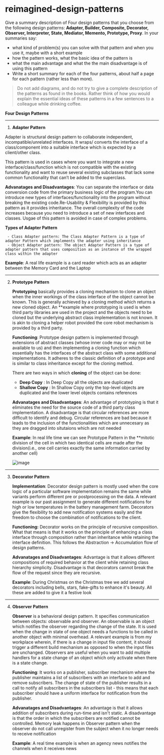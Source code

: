 # reimagined-design-patterns

Give a summary description of Four design patterns that you choose from the following design patterns: **Adapter,  Builder, Composite, Decorator, Observer, Interpreter, State, Mediator, Memento, Prototype, Proxy**. In your summaries say:

- what kind of problem(s) you can solve with that pattern and when you use it, maybe with a short example
- how the pattern works, what the basic idea of the pattern is
- what the main advantage and what the the main disadvantage is of using this pattern
- Write a short summary for each of the four patterns, about half a page for each pattern (rather less than more). 

> Do not add diagrams, and do not try to give a complete description of the patterns as found in the books. Rather think of how you would explain the essential ideas of these patterns in a few sentences to a colleague while drinking coffee.

**Four Design Patterns**

------------------------------------------------------------------------------------------------------------------------------------------------------------------------------

1. **Adapter Pattern**

  Adapter is structural design pattern to collaborate independent, incompatible/unrelated interfaces. It wraps/ converts the interface of a class/component into a suitable   interface which is expected by a client/other class.

  This pattern is used in cases where you want to integrate a new interface/class/function which is not compatible with the existing functionality and want to reuse several existing subclasses that lack some common functionality that can’t be added to the superclass.

  **Advanatages and Disadvantages**: You can separate the interface or data conversion code from the primary business logic of the program.You can introduce new types of  interfaces/functionality into the program without breaking the existing code.Re-Usability & Flexibility is provided by this pattern as it provides inheritance.
The overall complexity of the code increases because you need to introduce a set of new interfaces and classes. Usgae of this pattern is avoided in case of complex problems. 

  **Types of Adapter Pattern**

     - Class Adapter pattern: The Class Adapter Pattern is a type of adapter Pattern which implements the adapter using inheritance
     - Object Adapter pattern: The object Adapter Pattern is a type of adapter pattern that uses composition as an instance of the wrapped class within the adapter

  **Example**: A real life example is a card reader which acts as an adapter between the Memory Card and the Laptop
  
 ------------------------------------------------------------------------------------------------------------------------------------------------------------------------------


2. **Prototype Pattern**

   **Prototyping** basically provides a cloning mechanism to clone an object when the inner workings of the class interface of the object cannot be known. This is generally achieved by a cloning method which returns a new cloned object. An **example where prototyping is used is when third party libraries are used in the project and the objects need to be cloned but the underlying abstract class implementation is not known. It is akin to cloning a helper robot provided the core robot mechanism is provided by a third party.
   
   **Functioning**: Prototype design pattern is implemented through extensions of abstract classes (whose inner code may or may not be available to us) and then implementing a cloning function which essentially has the interfaces of the abstract class with some additional implementations. It adheres to the classic definition of a prototype and is similar to class inheritance except for the cloning method.
   
   There are two ways in which **cloning** of the object can be done:
   
   - **Deep Copy** : In Deep Copy all the objects are duplicated
   - **Shallow Copy** : In Shallow Copy only the top-level objects are duplicated and the lower level objects contains references
   
    **Advanatages and Disadvantages**: An advantage of prototyping is that it eliminates the need for the source code of a third party class implementation. A disadvantage is that circular references are more difficult to identify and debug. Circular references are bad because it leads to the inclusion of the functionalities which are unnecesary as they are dragged into situtaions which are not needed
    
    **Example**: In real life time we can see Prototype Pattern in the **mitotic division of the cell in which two identical cells are made after the division(i.e., one cell carries exactly the same information carried by another cell)
    
    ![image](https://user-images.githubusercontent.com/13776900/119016252-5ae45800-b9b7-11eb-997b-dc8d9de71292.png)

    
------------------------------------------------------------------------------------------------------------------------------------------------------------------------------    

3. **Decorator Pattern**

   **Implementation**: Decorator design pattern is mostly used when the core logic of a particular software implementation remains the same while variants perform different pre or postprocessing on the data. A relevant example is our past assignment to generate different notifications for high or low temperatures in the battery management farm. Decorators give the flexibility to add new notification systems easily and the freedom to choose the combination of notifications to the client.
   
    **Functioning:** Decorator works on the principle of recursive composition. What that means is that it works on the principle of enhancing a class interface through composition rather than inheritance while retaining the interface definition. This follows the Abstraction -> Accumulation flow of design patterns.
    
    **Advanatages and Disadvantages**: Advantage is that it allows different compositions of required behavior at the client while retaining class hierarchy simplicity. Disadvantage is that decorators cannot break the flow of the request since they are recursive.
    
    **Example**: During Christmas on the Christmas tree we add several decorators including bells, stars, fake-gifts to enhance it's beauty. All these are added to give it a festive look
    
 ------------------------------------------------------------------------------------------------------------------------------------------------------------------------------

4. **Observer Pattern**

   **Observer** is a behavioral design pattern. It specifies communication between objects: observable and observer. An observable is an object which notifies the observer regarding the change of the state. It is used when the change in state of one object needs a functions to be called in another object with minimal overhead. A relevant example is from my workplace wherein, if there is a change in input file content, it should trigger a different build mechanism as opposed to when the input files are unchanged. Observers are useful when you want to add multiple handlers for a state change of an object which only activate when there is a state change.
   
    **Functioning**: It works on a publisher, subscriber mechanism where the publisher maintains a list of subscribers with an interface to add and remove subscribers. The change of state of the publisher results in a call to notify all subscribers in the subscribers list - this means that each subscriber should have a uniform interface for notification from the publisher.
    
   **Advanatages and Disadvantages**: An advantage is that it allows addition of subscribers during run-time and isn't static. A disadvantage is that the order in which the subscribers are notified cannot be controlled. Memory leak happens in Observer pattern when the observer do not call unregister from the subject when it no longer needs to receive notification
   
   **Example**: A real time example is when an agency news notifies the channels when it receives news


